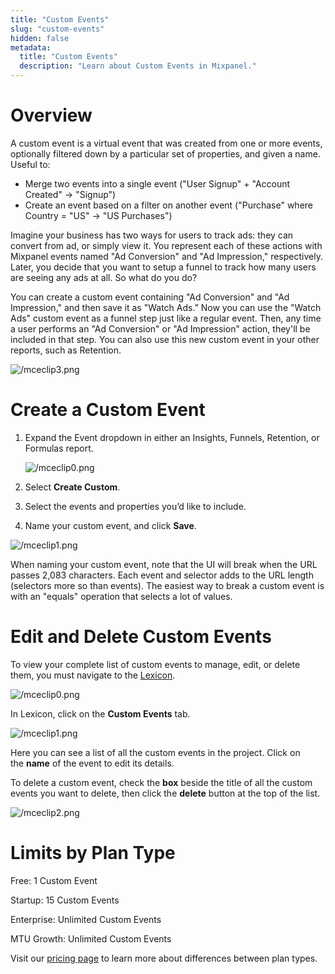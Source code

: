 ```yaml
---
title: "Custom Events"
slug: "custom-events"
hidden: false
metadata:
  title: "Custom Events"
  description: "Learn about Custom Events in Mixpanel."
---
```


# Overview

A custom event is a virtual event that was created from one or more events, optionally filtered down by a particular set of properties, and given a name. Useful to:

- Merge two events into a single event ("User Signup" + "Account Created" -> "Signup")
- Create an event based on a filter on another event ("Purchase" where Country = "US" -> "US Purchases")

Imagine your business has two ways for users to track ads: they can convert from ad, or simply view it. You represent each of these actions with Mixpanel events named "Ad Conversion" and "Ad Impression," respectively. Later, you decide that you want to setup a funnel to track how many users are seeing any ads at all. So what do you do?

You can create a custom event containing "Ad Conversion" and "Ad Impression," and then save it as "Watch Ads.” Now you can use the "Watch Ads" custom event as a funnel step just like a regular event. Then, any time a user performs an "Ad Conversion" or "Ad Impression" action, they'll be included in that step. You can also use this new custom event in your other reports, such as Retention.

![/mceclip3.png](/mceclip3.png)

# Create a Custom Event

1. Expand the Event dropdown in either an Insights, Funnels, Retention, or Formulas report.

    ![/mceclip0.png](/mceclip0.png)

2. Select **Create Custom**.
3. Select the events and properties you’d like to include.
4. Name your custom event, and click **Save**.

![/mceclip1.png](/mceclip1.png)

When naming your custom event, note that the UI will break when the URL passes 2,083 characters. Each event and selector adds to the URL length (selectors more so than events). The easiest way to break a custom event is with an "equals" operation that selects a lot of values.

# Edit and Delete Custom Events

To view your complete list of custom events to manage, edit, or delete them, you must navigate to the [Lexicon](https://help.mixpanel.com/hc/en-us/articles/360001307806).

![/mceclip0.png](/mceclip0.png)

In Lexicon, click on the **Custom Events** tab.

![/mceclip1.png](/mceclip1.png)

Here you can see a list of all the custom events in the project. Click on the **name** of the event to edit its details.

To delete a custom event, check the **box** beside the title of all the custom events you want to delete, then click the **delete** button at the top of the list.

![/mceclip2.png](/mceclip2.png)

# Limits by Plan Type

Free: 1 Custom Event

Startup: 15 Custom Events

Enterprise: Unlimited Custom Events

MTU Growth: Unlimited Custom Events

Visit our [pricing page](https://mixpanel.com/pricing/) to learn more about differences between plan types.
